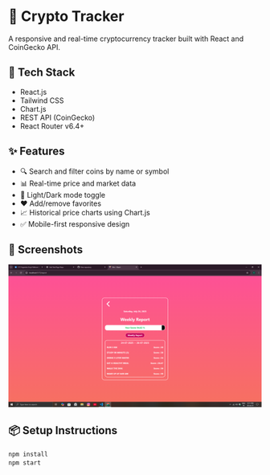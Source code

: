 # 🧮 Crypto Tracker

A responsive and real-time cryptocurrency tracker built with React and CoinGecko API.

## 🔧 Tech Stack
- React.js
- Tailwind CSS
- Chart.js
- REST API (CoinGecko)
- React Router v6.4+

## ✨ Features
- 🔍 Search and filter coins by name or symbol
- 📊 Real-time price and market data
- 🌙 Light/Dark mode toggle
- ❤️ Add/remove favorites
- 📈 Historical price charts using Chart.js
- ✅ Mobile-first responsive design

## 📸 Screenshots
![crypto-tracker-Screenshots](https://github.com/Yogendra-SinghRathore/habit-tracker/blob/main/Screenshot%20(10).png?raw=true) <!-- Add a real screenshot URL or delete this line -->

## 📦 Setup Instructions
```bash
npm install
npm start
